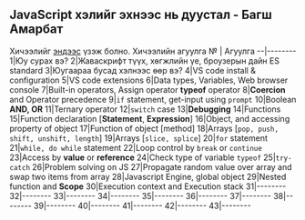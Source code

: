 ## JavaScript хэлийг эхнээс нь дуустал - Багш Амарбат
Хичээлийг [эндээс](https://video.1234.mn/index.php?page=pages/course/course_view.php&id=77) үзэж болно.
Хичээлийн агуулга 
№ | Агуулга
--|--------
1|Юу сурах вэ?
2|Жаваскрифт түүх, хөгжлийн үе, броузерын дайн ES standard
3|Юугаараа бусад хэлнээс өөр вэ?
4|VS code install & configuration
5|VS code extensions
6|Data types, Variables, Web browser console
7|Built-in operators, Assign operator **typeof** operator 
8|**Coercion** and Operator precedence
9|`if` statement, get-input using `prompt`
10|Boolean **AND, OR**
11|Ternary operator
12|`switch` case
13|**Debugging** 
14|Functions
15|Function declaration [**Statement**, **Expression**]
16|Object, and accessing property of object
17|Function of object [method]
18|Arrays [`pop, push, shift, unshift, length`]
19|Arrays [`slice, splice`]
20|`for` statement
21|`while, do while` statement
22|Loop control by `break` or `continue`
23|Access by **value** or **reference**
24|Check type of variable `typeof`
25|`try-catch`
26|Problem solving on JS
27|Propagate random value over array and swap two items from array
28|Javascript Engine, global object 
29|Nested function and **Scope**
30|Execution context and Execution stack
31|--------
32|--------
33|--------
34|--------
35|--------
36|--------
37|--------
38|--------
39|--------
40|--------
41|--------
42|--------
43|--------
